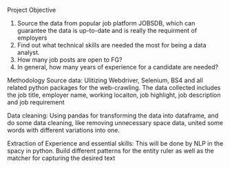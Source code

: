 Project Objective
1. Source the data from popular job platform JOBSDB, which can guarantee the data is up-to-date and is really the requirment of employers
2. Find out what technical skills are needed the most for being a data analyst.
3. How many job posts are open to FG?
4. In general, how many years of experience for a candidate are needed?

Methodology
Source data: 
Ulitizing Webdriver, Selenium, BS4 and all related python packages for the web-crawling. The data collected includes the job title, employer name, working locaiton, job highlight, job description and job requirement 

Data cleaning:
Using pandas for transforming the data into dataframe, and do some data cleaning, like removing unnecessary space data, united some words with different variations into one.

Extraction of Experience and essential skills:
This will be done by NLP in the spacy in python. Build different patterns for the entity ruler as well as the matcher for capturing the desired text
